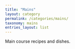 ```yaml
---
title: "Mains"
layout: category
permalink: /categories/mains/
taxonomy: mains
entries_layout: list
---
```


Main course recipes and dishes.